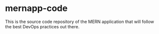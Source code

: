 # mernapp-code
This is the source code repository of the MERN application that will follow the best DevOps practices out there.
